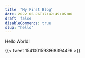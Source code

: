 ```yaml
---
title: "My First Blog"
date: 2022-06-26T17:42:49+05:00
draft: false
disableComments: true
slug: "hello"
---
```


Hello World!

{{< tweet 1541001593868394496 >}}
